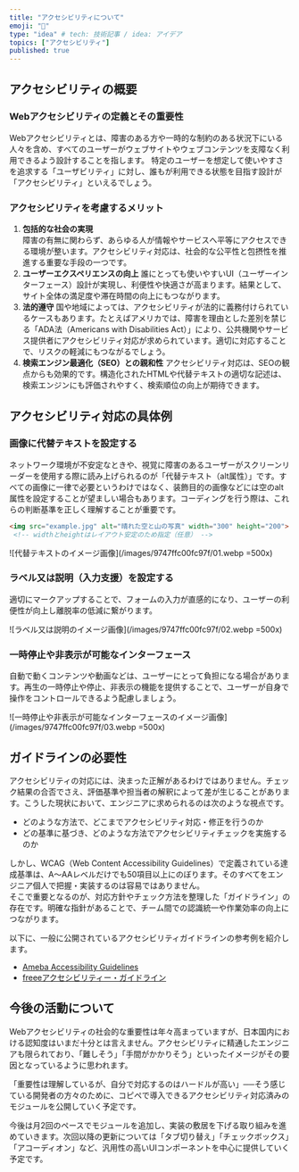 ```yaml
---
title: "アクセシビリティについて"
emoji: "🔖"
type: "idea" # tech: 技術記事 / idea: アイデア
topics: ["アクセシビリティ"]
published: true
---
```


## アクセシビリティの概要

### Webアクセシビリティの定義とその重要性

Webアクセシビリティとは、障害のある方や一時的な制約のある状況下にいる人々を含め、すべてのユーザーがウェブサイトやウェブコンテンツを支障なく利用できるよう設計することを指します。
特定のユーザーを想定して使いやすさを追求する「ユーザビリティ」に対し、誰もが利用できる状態を目指す設計が「アクセシビリティ」といえるでしょう。

### アクセシビリティを考慮するメリット

1. **包括的な社会の実現**  
障害の有無に関わらず、あらゆる人が情報やサービスへ平等にアクセスできる環境が整います。アクセシビリティ対応は、社会的な公平性と包摂性を推進する重要な手段の一つです。
2. **ユーザーエクスペリエンスの向上**
誰にとっても使いやすいUI（ユーザーインターフェース）設計が実現し、利便性や快適さが高まります。結果として、サイト全体の満足度や滞在時間の向上にもつながります。
3. **法的遵守**
国や地域によっては、アクセシビリティが法的に義務付けられているケースもあります。たとえばアメリカでは、障害を理由とした差別を禁じる「ADA法（Americans with Disabilities Act）」により、公共機関やサービス提供者にアクセシビリティ対応が求められています。適切に対応することで、リスクの軽減にもつながるでしょう。
4. **検索エンジン最適化（SEO）との親和性**
アクセシビリティ対応は、SEOの観点からも効果的です。構造化されたHTMLや代替テキストの適切な記述は、検索エンジンにも評価されやすく、検索順位の向上が期待できます。

## アクセシビリティ対応の具体例

### 画像に代替テキストを設定する

ネットワーク環境が不安定なときや、視覚に障害のあるユーザーがスクリーンリーダーを使用する際に読み上げられるのが「代替テキスト（alt属性）」です。すべての画像に一律で必要というわけではなく、装飾目的の画像などには空のalt属性を設定することが望ましい場合もあります。コーディングを行う際は、これらの判断基準を正しく理解することが重要です。

```html
<img src="example.jpg" alt="晴れた空と山の写真" width="300" height="200">
 <!-- widthとheightはレイアウト安定のため指定（任意） -->
```

![代替テキストのイメージ画像](/images/9747ffc00fc97f/01.webp =500x)

### ラベル又は説明（入力支援）を設定する

適切にマークアップすることで、フォームの入力が直感的になり、ユーザーの利便性が向上し離脱率の低減に繋がります。

![ラベル又は説明のイメージ画像](/images/9747ffc00fc97f/02.webp =500x)

### 一時停止や非表示が可能なインターフェース

自動で動くコンテンツや動画などは、ユーザーにとって負担になる場合があります。再生の一時停止や停止、非表示の機能を提供することで、ユーザーが自身で操作をコントロールできるよう配慮しましょう。

![一時停止や非表示が可能なインターフェースのイメージ画像](/images/9747ffc00fc97f/03.webp =500x)

## ガイドラインの必要性

アクセシビリティの対応には、決まった正解があるわけではありません。チェック結果の合否でさえ、評価基準や担当者の解釈によって差が生じることがあります。こうした現状において、エンジニアに求められるのは次のような視点です。

- どのような方法で、どこまでアクセシビリティ対応・修正を行うのか
- どの基準に基づき、どのような方法でアクセシビリティチェックを実施するのか

しかし、WCAG（Web Content Accessibility Guidelines）で定義されている達成基準は、A〜AAレベルだけでも50項目以上にのぼります。そのすべてをエンジニア個人で把握・実装するのは容易ではありません。  
そこで重要となるのが、対応方針やチェック方法を整理した「ガイドライン」の存在です。明確な指針があることで、チーム間での認識統一や作業効率の向上につながります。  

以下に、一般に公開されているアクセシビリティガイドラインの参考例を紹介します。

- [Ameba Accessibility Guidelines](https://a11y-guidelines.ameba.design/)
- [freeeアクセシビリティー・ガイドライン](https://a11y-guidelines.freee.co.jp/index.html)

## 今後の活動について

Webアクセシビリティの社会的な重要性は年々高まっていますが、日本国内における認知度はいまだ十分とは言えません。アクセシビリティに精通したエンジニアも限られており、「難しそう」「手間がかかりそう」といったイメージがその要因となっているように思われます。  

「重要性は理解しているが、自分で対応するのはハードルが高い」──そう感じている開発者の方々のために、コピペで導入できるアクセシビリティ対応済みのモジュールを公開していく予定です。  

今後は月2回のペースでモジュールを追加し、実装の敷居を下げる取り組みを進めていきます。次回以降の更新については「タブ切り替え」「チェックボックス」「アコーディオン」など、汎用性の高いUIコンポーネントを中心に提供していく予定です。